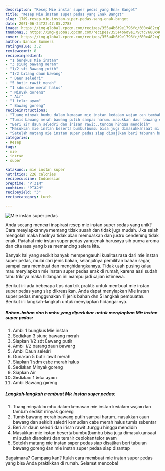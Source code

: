 ```yaml
---
description: "Resep Mie instan super pedas yang Enak Banget"
title: "Resep Mie instan super pedas yang Enak Banget"
slug: 1769-resep-mie-instan-super-pedas-yang-enak-banget
date: 2021-06-24T22:47:05.278Z
image: https://img-global.cpcdn.com/recipes/355a4b6d9e1796fc/680x482cq70/mie-instan-super-pedas-foto-resep-utama.jpg
thumbnail: https://img-global.cpcdn.com/recipes/355a4b6d9e1796fc/680x482cq70/mie-instan-super-pedas-foto-resep-utama.jpg
cover: https://img-global.cpcdn.com/recipes/355a4b6d9e1796fc/680x482cq70/mie-instan-super-pedas-foto-resep-utama.jpg
author: Nannie Summers
ratingvalue: 3.2
reviewcount: 8
recipeingredient:
- "1 bungkus Mie instan"
- "3 siung bawang merah"
- "1/2 sdt Bawang putih"
- "1/2 batang daun bawang"
- " Daun seledri"
- "5 butir rawit merah"
- "1 sdm cabe merah halus"
- " Minyak goreng"
- " Air"
- "1 telor ayam"
- " Bawang goreng"
recipeinstructions:
- "Tuang minyak bumbu dalam kemasan mie instan kedalam wajan dan tambah sedikit minyak goreng"
- "Tumis bawang merah bawang putih sampai harum..masukkan daun bawang dan sekidit saledri kemudian cabe merah halus tumis sebentar"
- "Beri air daun seledri dan irisan rawit..tunggu hingga mendidih"
- "Masukkan mie instan beserta bumbu(bumbu bisa juga dimasukkansaat mi sudah diangkat) dan terahir ceplokan telor ayam"
- "Setelah matang mie instan super pedas siap disajikan beri taburan bawang goreng dan mie instan super pedaa siap disantap"
categories:
- Resep
tags:
- mie
- instan
- super

katakunci: mie instan super 
nutrition: 226 calories
recipecuisine: Indonesian
preptime: "PT31M"
cooktime: "PT32M"
recipeyield: "3"
recipecategory: Lunch

---
```



![Mie instan super pedas](https://img-global.cpcdn.com/recipes/355a4b6d9e1796fc/680x482cq70/mie-instan-super-pedas-foto-resep-utama.jpg)

Anda sedang mencari inspirasi resep mie instan super pedas yang unik? Cara menyiapkannya memang tidak susah dan tidak juga mudah. Jika salah mengolah maka hasilnya tidak akan memuaskan dan justru cenderung tidak enak. Padahal mie instan super pedas yang enak harusnya sih punya aroma dan cita rasa yang bisa memancing selera kita.

Banyak hal yang sedikit banyak mempengaruhi kualitas rasa dari mie instan super pedas, mulai dari jenis bahan, selanjutnya pemilihan bahan segar, sampai cara membuat dan menghidangkannya. Tidak usah pusing kalau mau menyiapkan mie instan super pedas enak di rumah, karena asal sudah tahu triknya maka hidangan ini mampu jadi sajian istimewa.




Berikut ini ada beberapa tips dan trik praktis untuk membuat mie instan super pedas yang siap dikreasikan. Anda dapat menyiapkan Mie instan super pedas menggunakan 11 jenis bahan dan 5 langkah pembuatan. Berikut ini langkah-langkah untuk menyiapkan hidangannya.

<!--inarticleads1-->

##### Bahan-bahan dan bumbu yang diperlukan untuk menyiapkan Mie instan super pedas:

1. Ambil 1 bungkus Mie instan
1. Sediakan 3 siung bawang merah
1. Siapkan 1/2 sdt Bawang putih
1. Ambil 1/2 batang daun bawang
1. Ambil  Daun seledri
1. Gunakan 5 butir rawit merah
1. Siapkan 1 sdm cabe merah halus
1. Sediakan  Minyak goreng
1. Siapkan  Air
1. Sediakan 1 telor ayam
1. Ambil  Bawang goreng




<!--inarticleads2-->

##### Langkah-langkah membuat Mie instan super pedas:

1. Tuang minyak bumbu dalam kemasan mie instan kedalam wajan dan tambah sedikit minyak goreng
1. Tumis bawang merah bawang putih sampai harum..masukkan daun bawang dan sekidit saledri kemudian cabe merah halus tumis sebentar
1. Beri air daun seledri dan irisan rawit..tunggu hingga mendidih
1. Masukkan mie instan beserta bumbu(bumbu bisa juga dimasukkansaat mi sudah diangkat) dan terahir ceplokan telor ayam
1. Setelah matang mie instan super pedas siap disajikan beri taburan bawang goreng dan mie instan super pedaa siap disantap




Bagaimana? Gampang kan? Itulah cara membuat mie instan super pedas yang bisa Anda praktikkan di rumah. Selamat mencoba!
